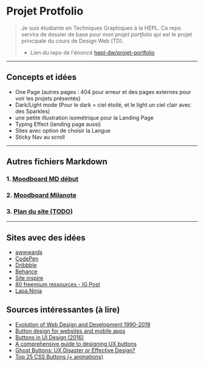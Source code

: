 # Projet Protfolio

> Je suis étudiante en Techniques Graphiques à la HEPL. Ce repo servira de dossier de base pour mon _projet portfolio_ qui est le projet principale du cours de Design Web (TD).
> * Lien du repo de l'énoncé [hepl-dw/projet-portfolio](https://github.com/hepl-dw/projet-portfolio)
***

## Concepts et idées

- One Page (autres pages : 404 pour erreur et des pages externes pour voir les projets présentés)
- Dark/Light mode (Pour le dark = ciel étoilé, et le light un ciel clair avec des Sparkles)
- une petite illustration isométrique pour la Landing Page
- Typing Effect (landing page aussi)
- Sites avec option de choisir la Langue
- Sticky Nav au scroll

***

## Autres fichiers Markdown

### 1. [Moodboard MD début](./md/MOODBOARD.md)
### 2. [Moodboard Milanote](https://app.milanote.com/1Ld0M11FRplq4n?p=Qzrn0toKuX9)
### 3. [Plan du site (TODO)](./md/PLAN_SITE.md)

***

## Sites avec des idées

- [awwwards](https://www.awwwards.com/)
- [CodePen](https://codepen.io/)
- [Dribbble](https://dribbble.com/)
- [Behance](https://www.behance.net/)
- [Site inspire](https://www.siteinspire.com/)
- [80 freemium ressources - IG Post](https://www.instagram.com/p/B-o8AYqAysN/?igshid=12dahniui9rw7)
- [Lapa.Ninja](https://www.lapa.ninja/)

## Sources intéressantes (à lire)

- [Evolution of Web Design and Development 1990-2019](https://redstapler.co/evolution-webdev-webdesign-1990-2019/)
- [Button design for websites and mobile apps](https://www.justinmind.com/blog/button-design-websites-mobile-apps/)
- [Buttons in UI Design (2016)](https://gigazine.net/gsc_news/en/20160728-button-ui-design/)
- [A comprehensive guide to designing UX buttons](https://www.invisionapp.com/inside-design/comprehensive-guide-designing-ux-buttons/)
- [Ghost Buttons: UX Disaster or Effective Design?](https://cxl.com/blog/ghost-buttons/)
- [Top 25 CSS Buttons (+ animations)](https://dev.to/webdeasy/top-20-css-buttons-animations-f41)
